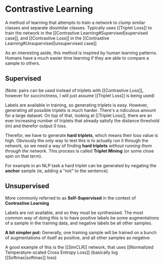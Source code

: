 # Contrastive Learning
A method of learning that attempts to train a network to clump similar classes and separate dissimilar classes. Typically uses [[Triplet Loss]] to train the network in the [[Contrastive Learning#Supervised|supervised case]], and [[Contrastive Loss]] in the [[Contrastive Learning#Unsupervised|unsupervised case]]

As an interesting aside, this method is inspired by human learning patterns. Humans have a much easier time learning if they are able to compare a sample to others.



## Supervised
(Note: pairs can be used instead of triplets with [[Contrastive Loss]], however for succinctness, I will just assume [[Triplet Loss]] is being used)

Labels are available in training, so generating triplets is easy. However, generating *all* possible triplets is much harder. There's a ridiculous amount for a large dataset. On top of that, looking at [[Triplet Loss]], there are an ever increasing number of triplets that already satisfy the distance threshold ($m$) and therefor output 0 loss.

Therefor, we have to generate **hard triplets**, which means their loss value is high. Obviously the only way to test this is to actually run it through the network, so we need a way of finding **hard triplets** *without running them through the network*. This process is called **Triplet Mining** (or some close spin on that term).

For example in an NLP task a hard triplet can be generated by negating the **anchor** sample (ie, adding a "not" to the sentence).

## Unsupervised
More commonly referred to as **Self-Supervised** in the context of **Contrastive Learning**

Labels are not available, and so they must be synthesised. The most common way of doing this is to have positive labels be some augmentations of a sample in the training data, and negative labels be all other samples.

**A bit simpler put:**
Generally, one training sample will be trained on a bunch of augmentations of itself as positive, and all other samples as negative

A good example of this is the [[SimCLR]] network, that uses [[Normalized Temperature-scaled Cross Entropy Loss]] (basically log [[Softmax|softmax]] loss)
